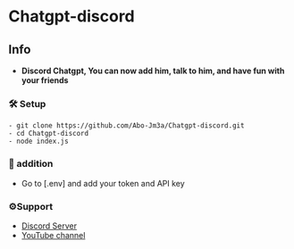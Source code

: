 # Chatgpt-discord

## Info

- **Discord Chatgpt, You can now add him, talk to him, and have fun with your friends**

### 🛠 Setup

```
- git clone https://github.com/Abo-Jm3a/Chatgpt-discord.git
- cd Chatgpt-discord
- node index.js
```
### 🧰 addition

- Go to [.env] and add your token and API key


### ⚙Support

- [Discord Server](https://discord.gg/utzX3rUCgm)
- [YouTube channel](https://www.youtube.com/@-Abj)

